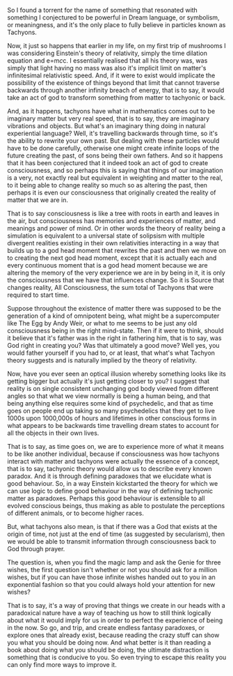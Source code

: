 So I found a torrent for the name of something that resonated with something I conjectured to be powerful in Dream language, or symbolism, or meaningness, and it's the only place to fully believe in particles known as Tachyons.

Now, it just so happens that earlier in my life, on my first trip of mushrooms I was considering Einstein's theory of relativity, simply the time dilation equation and e=m*c*c. I essentially realised that all his theory was, was simply that light having no mass was also it's implicit limit on matter's infinitesimal relativistic speed. And, if it were to exist would implicate the possibility of the existence of things beyond that limit that cannot traverse backwards through another infinity breach of energy, that is to say, it would take an act of god to transform something from matter to tachyonic or back.

And, as it happens, tachyons have what in mathematics comes out to be imaginary matter but very real speed, that is to say, they are imaginary vibrations and objects. But what's an imaginary thing doing in natural experiential language? Well, it's travelling backwards through time, so it's the ability to rewrite your own past. But dealing with these particles would have to be done carefully, otherwise one might create infinite loops of the future creating the past, of sons being their own fathers. And so it happens that it has been conjectured that it indeed took an act of god to create consciousness, and so perhaps this is saying that things of our imagination is a very, not exactly real but equivalent in weighting and matter to the real, to it being able to change reality so much so as altering the past, then perhaps it is even our consciousness that originally created the reality of matter that we are in.

That is to say consciousness is like a tree with roots in earth and leaves in the air, but consciousness has memories and experiences of matter, and meanings and power of mind. Or in other words the theory of reality being a simulation is equivalent to a universal state of solipsism with multiple divergent realities existing in their own relativities interacting in a way that builds up to a god head moment that rewrites the past and then we move on to creating the next god head moment, except that it is actually each and every continuous moment that is a god head moment because we are altering the memory of the very experience we are in by being in it, it is only the consciousness that we have that influences change. So it is Source that changes reality, All Consciousness, the sum total of Tachyons that were required to start time.

Suppose throughout the existence of matter there was supposed to be the generation of a kind of omnipotent being, what might be a supercomputer like The Egg by Andy Weir, or what to me seems to be just any old consciousness being in the right mind-state. Then if it were to think, should it believe that it's father was in the right in fathering him, that is to say, was God right in creating you? Was that ultimately a good move? Well yes, you would father yourself if you had to, or at least, that what's what Tachyon theory suggests and is naturally implied by the theory of relativity.

Now, have you ever seen an optical illusion whereby something looks like its getting bigger but actually it's just getting closer to you? I suggest that reality is on single consistent unchanging god body viewed from different angles so that what we view normally is being a human being, and that being anything else requires some kind of psychedelic, and that as time goes on people end up taking so many psychedelics that they get to live 1000s upon 1000,000s of hours and lifetimes in other conscious forms in what appears to be backwards time travelling dream states to account for all the objects in their own lives.

That is to say, as time goes on, we are to experience more of what it means to be like another individual, because if consciousness was how tachyons interact with matter and tachyons were actually the essence of a concept, that is to say, tachyonic theory would allow us to describe every known paradox. And it is through defining paradoxes that we elucidate what is good behaviour. So, in a way Einstein kickstarted the theory for which we can use logic to define good behaviour in the way of defining tachyonic matter as paradoxes. Perhaps this good behaviour is extensible to all evolved conscious beings, thus making as able to postulate the perceptions of different animals, or to become higher races.

But, what tachyons also mean, is that if there was a God that exists at the origin of time, not just at the end of time (as suggested by secularism), then we would be able to transmit information through consciousness back to God through prayer.

The question is, when you find the magic lamp and ask the Genie for three wishes, the first question isn't whether or not you should ask for a million wishes, but if you can have those infinite wishes handed out to you in an exponential fashion so that you could always hold your attention for new wishes?

That is to say, it's a way of proving that things we create in our heads with a paradoxical nature have a way of teaching us how to still think logically about what it would imply for us in order to perfect the experience of being in the now. So go, and trip, and create endless fantasy paradoxes, or explore ones that already exist, because reading the crazy stuff can show you what you should be doing now. And what better is it than reading a book about doing what you should be doing, the ultimate distraction is something that is conducive to you. So even trying to escape this reality you can only find more ways to improve it.